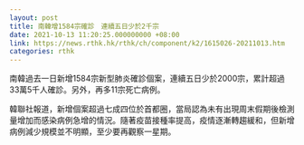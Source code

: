 ```yaml
---
layout: post
title: 南韓增1584宗確診　連續五日少於2千宗
date: 2021-10-13 11:20:25.000000000 +08:00
link: https://news.rthk.hk/rthk/ch/component/k2/1615026-20211013.htm
categories: rthk
---
```


南韓過去一日新增1584宗新型肺炎確診個案，連續五日少於2000宗，累計超過33萬5千人確診。另外，再多11宗死亡病例。

韓聯社報道，新增個案超過七成四位於首都圈，當局認為未有出現周末假期後檢測量增加而感染病例急增的情況。隨著疫苗接種率提高，疫情逐漸轉趨緩和，但新增病例減少規模並不明顯，至少要再觀察一星期。
